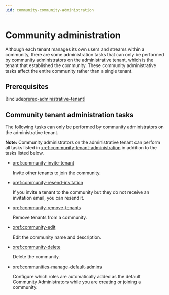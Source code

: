 ```yaml
---
uid: community-community-administration
---
```


# Community administration

Although each tenant manages its own users and streams within a community, there are some administration tasks that can only be performed by community administrators on the administrative tenant, which is the tenant that established the community. These community administrative tasks affect the entire community rather than a single tenant.

## Prerequisites

[!include[prereq-administrative-tenant](includes/prereq-administrative-tenant.md)]

## Community tenant administration tasks

The following tasks can only be performed by community administrators on the administrative tenant.

**Note:** Community administrators on the administrative tenant can perform all tasks listed in <xref:community-tenant-administration> in addition to the tasks listed below. 

- <xref:community-invite-tenant>

	Invite other tenants to join the community.

- <xref:community-resend-invitation>

	If you invite a tenant to the community but they do not receive an invitation email, you can resend it.

- <xref:community-remove-tenants>

	Remove tenants from a community.

- <xref:community-edit>

	Edit the community name and description.

- <xref:community-delete>

	Delete the community.

- <xref:communities-manage-default-admins>

    Configure which roles are automatically added as the default Community Administrators while you are creating or joining a community.